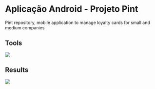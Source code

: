 # Aplicação Android - Projeto Pint

Pint repository, mobile application to manage loyalty cards for small and medium companies 

## Tools 

![](https://3.bp.blogspot.com/-CuFlbvlcdiM/VpxVMhgQjuI/AAAAAAAALXw/q49XQIq8Sfk/s1600/java-for-android.png)

## Results
![](https://user-images.githubusercontent.com/49922538/78954943-8ff45a80-7ad5-11ea-9695-92e200f86ff8.gif)


